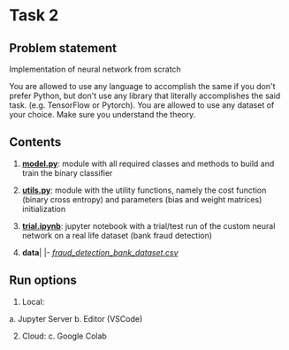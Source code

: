 # Task 2

## Problem statement

Implementation of neural network from scratch

You are allowed to use any language to accomplish the same if you don't prefer Python, but don't use any library that literally accomplishes the said task. (e.g. TensorFlow or Pytorch). You are allowed to use any dataset of your choice. Make sure you understand the theory.

## Contents

1. **[model.py](https://github.com/majimearun/crux-round3-tasks/blob/main/task2/model.py)**: module with all required classes and methods to build and train the binary classifier

2. **[utils.py](https://github.com/majimearun/crux-round3-tasks/blob/main/task2/utils.py)**: module with the utility functions, namely the cost function (binary cross entropy) and parameters (bias and weight matrices) initialization

3. **[trial.ipynb](https://github.com/majimearun/crux-round3-tasks/blob/main/task2/trial.ipynb)**: jupyter notebook with a trial/test run of the custom neural network on a real life dataset (bank fraud detection)

4. **data**|
       |- *[fraud_detection_bank_dataset.csv](https://github.com/majimearun/crux-round3-tasks/blob/main/task2/data/fraud_detection_bank_dataset.csv)*

## Run options

1. Local:

a. Jupyter Server
b. Editor (VSCode)

2. Cloud:
c. Google Colab

